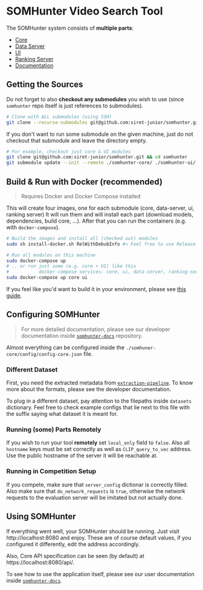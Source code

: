 # SOMHunter Video Search Tool

The SOMHunter system consists of **multiple parts**:
* [Core](https://github.com/siret-junior/somhunter-core)
* [Data Server](https://github.com/siret-junior/somhunter-data-server/) 
* [UI](https://github.com/siret-junior/somhunter-ui/)
* [Ranking Server](https://github.com/siret-junior/ranking-server/)
* [Documentation](https://github.com/siret-junior/somhunter-docs/)


## Getting the Sources
Do not forget to also **checkout any submodules** you wish to use (since `somhunter` repo itself is just references to submodules). 
```sh
# Clone with ALL submodules (using SSH)
git clone --recurse-submodules git@github.com:siret-junior/somhunter.git && cd somhunter
```
If you don't want to run some submodule on the given machine, just do not checkout that submodule and leave the directory empty.
```sh
# For example, checkout just core & UI modules
git clone git@github.com:siret-junior/somhunter.git && cd somhunter
git submodule update --init --remote ./somhunter-core/ ./somhunter-ui/
```

## **Build & Run with Docker (recommended)**
> Requires Docker and Docker Compose installed

This will create four images, one for each submodule (core, data-server, ui, ranking server) It will run them and will install each part (download models, dependencies, build core, ...). After that you can run the containers (e.g. with `docker-compose`).
```sh
# Build the images and install all (checked out) modules 
sudo sh install-docker.sh RelWithDebubInfo #< Feel free to use Release or Debug build type as well

# Run all modules on this machine
sudo docker-compose up
# .. or run just some (e.g. core + UI) like this
#           docker-compose services: core, ui, data-server, ranking-server
sudo docker-compose up core ui

```
If you feel like you'd want to build it in your environment, please see [this guide](HOWTO-build-native.md).

## **Configuring SOMHunter**
> For more detailed documentation, please see our developer documentation inside [`somhunter-docs`](https://github.com/siret-junior/somhunter-docs) repository.

Almost everything can be configured inside the `./somhuner-core/config/config-core.json` file. 

### Different Dataset
First, you need the extracted metadata from [`extraction-pipeline`](https://github.com/siret-junior/extraction-pipeline). To know more about the formats, please see the developer documentation.

To plug in a different dataset, pay attention to the filepaths inside `datasets` dictionary. Feel free to check example configs that lie next to this file with the suffix saying what dataset it is meant for.

### Running (some) Parts Remotely
If you wish to run your tool **remotely** set `local_only` field to `false`. Also all `hostname` keys must be set correctly as well as `CLIP_query_to_vec` address. Use the public hostname of the server it will be reachable at.

### Running in Competition Setup
If you compete, make sure that `server_config` dictionar is correctly filled. Also make sure that `do_network_requests` is `true`, otherwise the network requests to the evaluation server will be imitated but not actually done.

## **Using SOMHunter**

If everything went well, your SOMHunter should be running. Just visit http://localhost:8080 and enjoy. These are of course default values, if you configured it differently, edit the address accordingly.

Also, Core API specification can be seen (by default) at https://localhost:8080/api/.

To see how to use the application itself, please see our user documentation inside [`somhunter-docs`](https://github.com/siret-junior/somhunter-docs).
